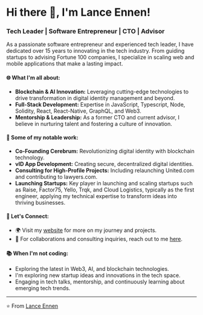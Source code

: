 # Hi there 👋, I'm Lance Ennen!

### Tech Leader | Software Entrepreneur | CTO | Advisor

As a passionate software entrepreneur and experienced tech leader, I have dedicated over 15 years to innovating in the tech industry. From guiding startups to advising Fortune 100 companies, I specialize in scaling web and mobile applications that make a lasting impact.

#### 🌐 What I'm all about:
- **Blockchain & AI Innovation:** Leveraging cutting-edge technologies to drive transformation in digital identity management and beyond.
- **Full-Stack Development:** Expertise in JavaScript, Typescript, Node, Solidity, React, React-Native, GraphQL, and Web3.
- **Mentorship & Leadership:** As a former CTO and current advisor, I believe in nurturing talent and fostering a culture of innovation.

#### 🚀 Some of my notable work:
- **Co-Founding Cerebrum:** Revolutionizing digital identity with blockchain technology.
- **vID App Development:** Creating secure, decentralized digital identities.
- **Consulting for High-Profile Projects:** Including relaunching United.com and contributing to lawyers.com.
- **Launching Startups:** Key player in launching and scaling startups such as Raise, Factor75, Yello, Trqk, and Cloud Logistics, typically as the first engineer, applying my technical expertise to transform ideas into thriving businesses.

#### 🤝 Let's Connect:
- 🌍 Visit my [website](https://lanceennen.com) for more on my journey and projects.
- 💼 For collaborations and consulting inquiries, reach out to me [here](https://lanceennen.com/contact).

#### 📚 When I'm not coding:
- Exploring the latest in Web3, AI, and blockchain technologies.
- I'm exploring new startup ideas and innovations in the tech space.
- Engaging in tech talks, mentorship, and continuously learning about emerging tech trends.

---

⭐️ From [Lance Ennen](https://github.com/byennen)

